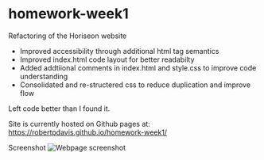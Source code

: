 # homework-week1
Refactoring of the Horiseon website

* Improved accessibility through additional html tag semantics
* Improved index.html code layout for better readabilty
* Added addtiional comments in index.html and style.css to improve code understanding
* Consolidated and re-structered css to reduce duplication and improve flow

Left code better than I found it.

Site is currently hosted on Github pages at: https://robertpdavis.github.io/homework-week1/ 

Screenshot
![Webpage screenshot](https://github.com/robertpdavis/homework-week1/screenshot.png "Screenshot of webpage")
